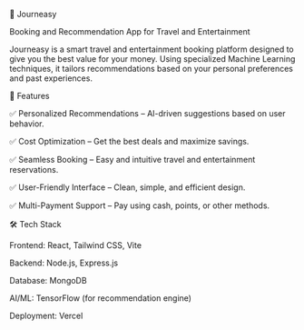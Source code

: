 🚀 Journeasy

Booking and Recommendation App for Travel and Entertainment


Journeasy is a smart travel and entertainment booking platform designed to give you the best value for your money. Using
specialized Machine Learning techniques, it tailors recommendations based on your personal preferences and past experiences.

🌟 Features


✅ Personalized Recommendations – AI-driven suggestions based on user behavior.

✅ Cost Optimization – Get the best deals and maximize savings.

✅ Seamless Booking – Easy and intuitive travel and entertainment reservations.

✅ User-Friendly Interface – Clean, simple, and efficient design.

✅ Multi-Payment Support – Pay using cash, points, or other methods.


🛠 Tech Stack

Frontend: React, Tailwind CSS, Vite

Backend: Node.js, Express.js

Database: MongoDB

AI/ML: TensorFlow (for recommendation engine)

Deployment: Vercel

